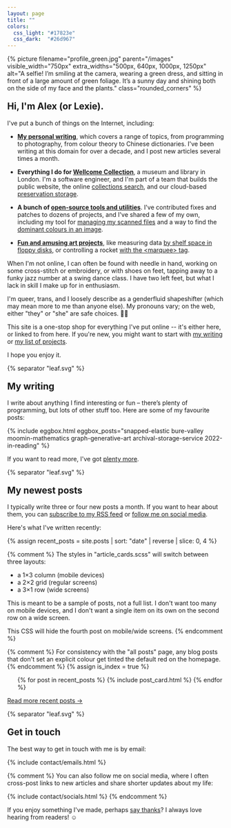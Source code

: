 ```yaml
---
layout: page
title: ""
colors:
  css_light: "#17823e"
  css_dark:  "#26d967"
---
```


<style>
  h2 {
    margin-top: 1em;
  }

  @media screen and (min-width: 750px) {
    img.rounded_corners {
      border-radius: 10px;
    }
  }

  svg[role="separator"] {
    display: block;
  }
</style>

<p class="fullwidth_img">
  {%
    picture
    filename="profile_green.jpg"
    parent="/images"
    visible_width="750px"
    extra_widths="500px, 640px, 1000px, 1250px"
    alt="A selfie! I’m smiling at the camera, wearing a green dress, and sitting in front of a large amount of green foliage. It’s a sunny day and shining both on the side of my face and the plants."
    class="rounded_corners"
  %}
</p>

## Hi, I'm Alex (or Lexie).

I've put a bunch of things on the Internet, including:

*   [**My personal writing**](/writing/), which covers a range of topics, from programming to photography, from colour theory to Chinese dictionaries.
    I've been writing at this domain for over a decade, and I post new articles several times a month.

*   **Everything I do for [Wellcome Collection](/projects/#wellcome-collection)**, a museum and library in London.
    I'm a software engineer, and I'm part of a team that builds the public website, the online [collections search][search], and our cloud-based [preservation storage][storage].

*   **A bunch of [open-source tools and utilities][oss]**.
    I've contributed fixes and patches to dozens of projects, and I've shared a few of my own, including my tool for [managing my scanned files](https://github.com/alexwlchan/docstore) and a way to find the [dominant colours in an image](https://github.com/alexwlchan/dominant_colours).

*   [**Fun and amusing art projects**][fun_stuff], like measuring data [by shelf space in floppy disks](https://howlongismydata.glitch.me/), or controlling a rocket [with the &lt;marquee&gt; tag](https://marquee-rocket.glitch.me/).

When I'm not online, I can often be found with needle in hand, working on some cross-stitch or embroidery, or with shoes on feet, tapping away to a funky jazz number at a swing dance class.
I have two left feet, but what I lack in skill I make up for in enthusiasm.

I'm queer, trans, and I loosely describe as a genderfluid shapeshifter (which may mean more to me than anyone else).
My pronouns vary; on the web, either "they" or "she" are safe choices. 🏳️‍🌈

This site is a one-stop shop for everything I've put online -- it's either here, or linked to from here.
If you're new, you might want to start with [my writing](/writing/) or [my list of projects](/projects/).

I hope you enjoy it.

[search]: https://stacks.wellcomecollection.org/building-our-new-unified-collections-search-ed399c412b01
[storage]: https://stacks.wellcomecollection.org/building-wellcome-collections-new-archival-storage-service-3f68ff21927e
[oss]: /projects/#personal-tools
[fun_stuff]: /projects/#fun-stuff


  {% separator "leaf.svg" %}


## My writing

I write about anything I find interesting or fun – there’s plenty of programming, but lots of other stuff too.
Here are some of my favourite posts:

{%
  include
  eggbox.html
  eggbox_posts="snapped-elastic bure-valley moomin-mathematics graph-generative-art archival-storage-service 2022-in-reading"
%}

If you want to read more, I've got [plenty more](/writing/).


  {% separator "leaf.svg" %}


## My newest posts

I typically write three or four new posts a month.
If you want to hear about them, you can [subscribe to my RSS feed](/atom.xml) or [follow me on social media](/contact/).

Here's what I've written recently:

{% assign recent_posts = site.posts | sort: "date" | reverse | slice: 0, 4 %}

{% comment %}
  The styles in "article_cards.scss" will switch between three layouts:

  *   a 1×3 column (mobile devices)
  *   a 2×2 grid (regular screens)
  *   a 3×1 row (wide screens)

  This is meant to be a sample of posts, not a full list.  I don't want
  too many on mobile devices, and I don't want a single item on its own
  on the second row on a wide screen.

  This CSS will hide the fourth post on mobile/wide screens.
{% endcomment %}

<style>
  @media screen and (max-width: 500px) {
    #recent_posts li:nth-child(4) {
      display: none;
    }
  }

  @media screen and (min-width: 1000px) {
    #recent_posts li:nth-child(4) {
      display: none;
    }
  }
</style>

{% comment %}
  For consistency with the "all posts" page, any blog posts that don't
  set an explicit colour get tinted the default red on the homepage.
{% endcomment %}
{% assign is_index = true %}

<ul id="recent_posts" class="post_cards">
{% for post in recent_posts %}
  {% include post_card.html %}
{% endfor %}
</ul>

[Read more recent posts &rarr;](/all-posts/)






  {% separator "leaf.svg" %}



<h2 id="contact">Get in touch</h2>

The best way to get in touch with me is by email:

{% include contact/emails.html %}

{% comment %}
  You can also follow me on social media, where I often cross-post links to new articles and share shorter updates about my life:

  {% include contact/socials.html %}
{% endcomment %}

If you enjoy something I've made, perhaps [say thanks](/say-thanks/)?
I always love hearing from readers! ☺️
